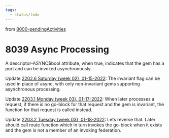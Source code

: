 ```yaml
---
tags:
  - status/todo
---
```

from [8000-pendingActivities](8000-pendingActivities.md)
# 8039 Async Processing

A descriptor-ASYNC$bool attribute, when true, indicates that the gem has a port and can be invoked asynchronously.

Update [2202.6 Saturday (week 02), 01-15-2022](../6blog/22/22-1%20Q1/2202/2202.6%20Saturday%20(week%2002),%2001-15-2022.md):
The invariant flag can be used in place of async, with only non-invariant gems supporting asynchronous processing.

Update [2203.1 Monday (week 03), 01-17-2022](../6blog/22/22-1%20Q1/2203/2203.1%20Monday%20(week%2003),%2001-17-2022.md):
When later processes a request, if there is no go-block for that request and the gem is invariant, the function for that request is called instead.

Update [2203.2 Tuesday (week 03), 01-18-2022](../6blog/22/22-1%20Q1/2203/2203.2%20Tuesday%20(week%2003),%2001-18-2022.md):
Lets reverse that. Later should call route function which in turn invokes the go-block when it exists and the gem is not a member of an invoking federation.